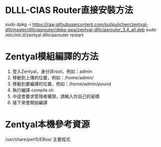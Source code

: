 DLLL-CIAS Router直接安裝方法
===============

sudo dpkg -i https://raw.githubusercontent.com/pulipulichen/zentyal-dlll/master/dlllciasrouter/debs-ppa/zentyal-dlllciasrouter_3.4_all.deb
sudo /etc/init.d/zentyal dlllciasrouter restart

Zentyal模組編譯的方法
===============

1. 登入Zentyal，身分非root，例如：admin
2. 移動到上傳的位置，例如：/home/admin/
3. 移動到要編譯的位置，例如：/home/admin/pound
4. 執行編譯 compile.sh
5. 中途會要求管理者權限，請輸入你自己的密碼
6. 接下來會開始編譯

Zentyal本機參考資源
==============
/usr/share/perl5/EBox/ 主要程式

